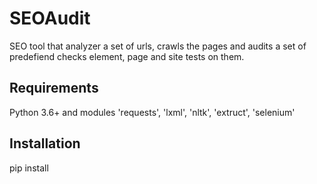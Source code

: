 # SEOAudit

SEO tool that analyzer a set of urls, crawls the pages and audits a set of predefiend checks element, page and site
 tests on them.

## Requirements

Python 3.6+ and modules 'requests', 'lxml', 'nltk', 'extruct', 'selenium'

## Installation

pip install